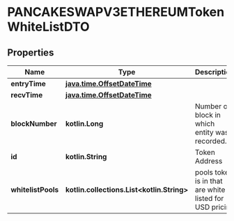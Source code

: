 
# PANCAKESWAPV3ETHEREUMTokenWhiteListDTO

## Properties
Name | Type | Description | Notes
------------ | ------------- | ------------- | -------------
**entryTime** | [**java.time.OffsetDateTime**](java.time.OffsetDateTime.md) |  |  [optional]
**recvTime** | [**java.time.OffsetDateTime**](java.time.OffsetDateTime.md) |  |  [optional]
**blockNumber** | **kotlin.Long** | Number of block in which entity was recorded. |  [optional]
**id** | **kotlin.String** | Token Address |  [optional]
**whitelistPools** | **kotlin.collections.List&lt;kotlin.String&gt;** | pools token is in that are white listed for USD pricing |  [optional]



